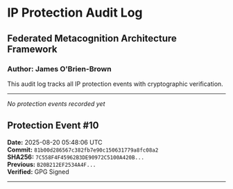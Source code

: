 ﻿# IP Protection Audit Log

## Federated Metacognition Architecture Framework
### Author: James O'Brien-Brown

This audit log tracks all IP protection events with cryptographic verification.

---

*No protection events recorded yet*

## Protection Event #10
**Date:** 2025-08-20 05:48:06 UTC  
**Commit:** `81b00d286567c382fb7e90c150631779a8fc08a2`  
**SHA256:** `7C558F4F45962B3DE90972C5100A420B...`  
**Previous:** `B20B212EF2534A4F...`  
**Verified:**  GPG Signed

---
